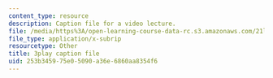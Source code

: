 ```yaml
---
content_type: resource
description: Caption file for a video lecture.
file: /media/https%3A/open-learning-course-data-rc.s3.amazonaws.com/21l-011-the-film-experience-fall-2013/253b345975e05090a36e6860aa8354f6_lbtrbE_kK_Q.vtt
file_type: application/x-subrip
resourcetype: Other
title: 3play caption file
uid: 253b3459-75e0-5090-a36e-6860aa8354f6
---
```

